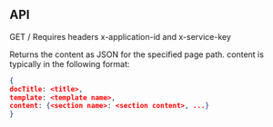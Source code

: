## API ##
GET /<page path>
Requires headers x-application-id and x-service-key

Returns the content as JSON for the specified page path.
content is typically in the following format:
```json
{
docTitle: <title>, 
template: <template name>,
content: {<section name>: <section content>, ...}
}
```